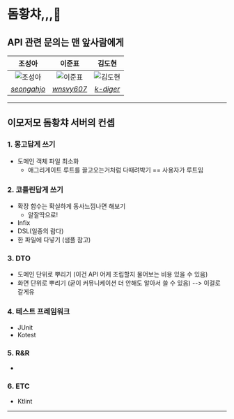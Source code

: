 # 돔황챠,,,🚗

## API 관련 문의는 맨 앞사람에게

|                         조성아                         |                        이준표                         |                       김도현                       |
|:---------------------------------------------------:|:--------------------------------------------------:|:-----------------------------------------------:|
| ![조성아](https://github.com/seongahjo.png?size=100) | ![이준표](https://github.com/wnsvy607.png?size=100) | ![김도현](https://github.com/k-diger.png?size=100) |
|   [*seongahjo*](https://github.com/seongahjo)   |   [*wnsvy607*](https://github.com/wnsvy607)    |     [*k-diger*](https://github.com/k-diger)     |

---

## 이모저모 돔황챠 서버의 컨셉

### 1. 몽고답게 쓰기

- 도메인 객체 파일 최소화
    - 애그리게이트 루트를 끌고오는거처럼 다때려박기 == 사용자가 루트임

### 2. 코틀린답게 쓰기

- 확장 함수는 확실하게 동사느낌나면 해보기
    - 알잘딱으로!
- Infix
- DSL(일종의 람다)
- 한 파일에 다넣기 (샘플 참고)

### 3. DTO

- 도메인 단위로 뿌리기 (이건 API 어케 조립할지 물어보는 비용 있을 수 있음)
- 화면 단위로 뿌리기 (굳이 커뮤니케이션 더 안해도 알아서 쓸 수 있음) --> 이걸로 갈게유

### 4. 테스트 프레임워크

- JUnit
- Kotest

### 5. R&R

-

### 6. ETC

- Ktlint

---

